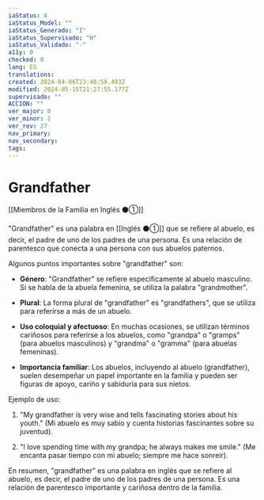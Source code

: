 ```yaml
---
iaStatus: 8
iaStatus_Model: ""
iaStatus_Generado: "I"
iaStatus_Supervisado: "H"
iaStatus_Validado: "-"
a11y: 0
checked: 0
lang: ES
translations: 
created: 2024-04-06T23:48:59.493Z
modified: 2024-05-15T21:27:55.177Z
supervisado: ""
ACCION: ""
ver_major: 0
ver_minor: 2
ver_rev: 27
nav_primary: 
nav_secondary: 
tags:
---
```

# Grandfather

[[Miembros de la Familia en Inglés ⚫①]]

"Grandfather" es una palabra en [[Inglés ⚫①]] que se refiere al abuelo, es decir, el padre de uno de los padres de una persona. Es una relación de parentesco que conecta a una persona con sus abuelos paternos.

Algunos puntos importantes sobre "grandfather" son:

- **Género**: "Grandfather" se refiere específicamente al abuelo masculino. Si se habla de la abuela femenina, se utiliza la palabra "grandmother".
    
- **Plural**: La forma plural de "grandfather" es "grandfathers", que se utiliza para referirse a más de un abuelo.
    
- **Uso coloquial y afectuoso**: En muchas ocasiones, se utilizan términos cariñosos para referirse a los abuelos, como "grandpa" o "gramps" (para abuelos masculinos) y "grandma" o "gramma" (para abuelas femeninas).
    
- **Importancia familiar**: Los abuelos, incluyendo al abuelo (grandfather), suelen desempeñar un papel importante en la familia y pueden ser figuras de apoyo, cariño y sabiduría para sus nietos.
    

Ejemplo de uso:

1. "My grandfather is very wise and tells fascinating stories about his youth." (Mi abuelo es muy sabio y cuenta historias fascinantes sobre su juventud).
    
2. "I love spending time with my grandpa; he always makes me smile." (Me encanta pasar tiempo con mi abuelo; siempre me hace sonreír).
    

En resumen, "grandfather" es una palabra en inglés que se refiere al abuelo, es decir, el padre de uno de los padres de una persona. Es una relación de parentesco importante y cariñosa dentro de la familia.